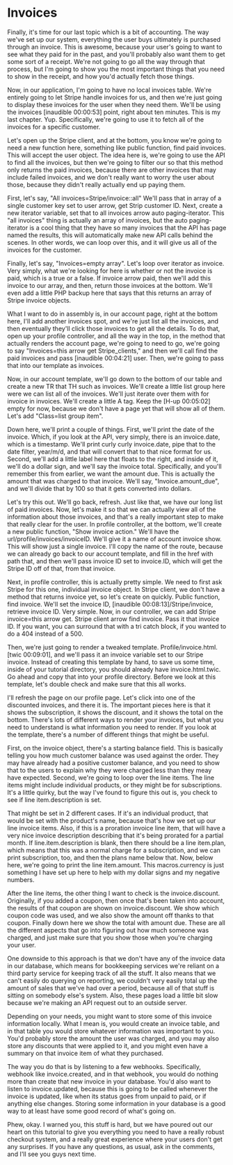 # Invoices

Finally, it's time for our last topic which is a bit of accounting. The way
we've set up our system, everything the user buys ultimately is purchased
through an invoice. This is awesome, because your user's going to want to see
what they paid for in the past, and you'll probably also want them to get some
sort of a receipt. We're not going to go all the way through that process, but
I'm going to show you the most important things that you need to show in the
receipt, and how you'd actually fetch those things.

Now, in our application, I'm going to have no local invoices table. We're
entirely going to let Stripe handle invoices for us, and then we're just going
to display these invoices for the user when they need them. We'll be using the
invoices [inaudible 00:00:53] point, right about ten minutes. This is my last
chapter. Yup. Specifically, we're going to use it to fetch all of the invoices
for a specific customer.

Let's open up the Stripe client, and at the bottom, you know we're going to
need a new function here, something like public function, find paid invoices.
This will accept the user object. The idea here is, we're going to use the API
to find all the invoices, but then we're going to filter our so that this
method only returns the paid invoices, because there are other invoices that
may include failed invoices, and we don't really want to worry the user about
those, because they didn't really actually end up paying them.

First, let's say, "All invoices=Stripe/invoice::all" We'll pass that in array
of a single customer key set to user arrow, get Strip customer ID. Next, create
a new iterator variable, set that to all invoices arrow auto paging-iterator.
This "all invoices" thing is actually an array of invoices, but the auto
paging-iterator is a cool thing that they have so many invoices that the API
has page named the results, this will automatically make new API calls behind
the scenes. In other words, we can loop over this, and it will give us all of
the invoices for the customer.

Finally, let's say, "Invoices=empty array". Let's loop over iterator as
invoice. Very simply, what we're looking for here is whether or not the invoice
is paid, which is a true or a false. If invoice arrow paid, then we'll add this
invoice to our array, and then, return those invoices at the bottom. We'll even
add a little PHP backup here that says that this returns an array of Stripe
invoice objects.

What I want to do in assembly is, in our account page, right at the bottom
here, I'll add another invoices spot, and we're just list all the invoices, and
then eventually they'll click those invoices to get all the details. To do
that, open up your profile controller, and all the way in the top, in the
method that actually renders the account page, we're going to need to go, we're
going to say "Invoices=this arrow get Stripe_clients," and then we'll call find
the paid invoices and pass [inaudible 00:04:21] user. Then, we're going to pass
that into our template as invoices.

Now, in our account template, we'll go down to the bottom of our table and
create a new TR that TH such as invoices. We'll create a little list group here
were we can list all of the invoices. We'll just iterate over them with for
invoice in invoices. We'll create a little A tag. Keep the [H-up 00:05:02]
empty for now, because we don't have a page yet that will show all of them.
Let's add "Class=list group item".

Down here, we'll print a couple of things. First, we'll print the date of the
invoice. Which, if you look at the API, very simply, there is an invoice.date,
which is a timestamp. We'll print curly curly invoice.date, pipe that to the
date filter, year/m/d, and that will convert that to that nice format for us.
Second, we'll add a little label here that floats to the right, and inside of
it, we'll do a dollar sign, and we'll say the invoice total. Specifically, and
you'll remember this from earlier, we want the amount due. This is actually the
amount that was charged to that invoice. We'll say, "Invoice.amount_due", and
we'll divide that by 100 so that it gets converted into dollars.

Let's try this out. We'll go back, refresh. Just like that, we have our long
list of paid invoices. Now, let's make it so that we can actually view all of
the information about those invoices, and that's a really important step to
make that really clear for the user. In profile controller, at the bottom,
we'll create a new public function, "Show invoice action." We'll have the
url/profile/invoices/invoiceID. We'll give it a name of account invoice show.
This will show just a single invoice. I'll copy the name of the route, because
we can already go back to our account template, and fill in the href with path
that, and then we'll pass invoice ID set to invoice.ID, which will get the
Stripe ID off of that, from that invoice.

Next, in profile controller, this is actually pretty simple. We need to first
ask Stripe for this one, individual invoice object. In Stripe client, we don't
have a method that returns invoice yet, so let's create on quickly. Public
function, find invoice. We'll set the invoice ID, [inaudible
00:08:13]/Stripe/invoice, retrieve invoice ID. Very simple. Now, in our
controller, we can add Stripe invoice=this arrow get. Stripe client arrow find
invoice. Pass it that invoice ID. If you want, you can surround that with a tri
catch block, if you wanted to do a 404 instead of a 500.

Then, we're just going to render a tweaked template. Profile/invoice.html.[twic
00:09:01], and we'll pass it an invoice variable set to our Stripe invoice.
Instead of creating this template by hand, to save us some time, inside of your
tutorial directory, you should already have invoice.html.twic. Go ahead and
copy that into your profile directory. Before we look at this template, let's
double check and make sure that this all works.

I'll refresh the page on our profile page. Let's click into one of the
discounted invoices, and there it is. The important pieces here is that it
shows the subscription, it shows the discount, and it shows the total on the
bottom. There's lots of different ways to render your invoices, but what you
need to understand is what information you need to render. If you look at the
template, there's a number of different things that might be useful.

First, on the invoice object, there's a starting balance field. This is
basically telling you how much customer balance was used against the order.
They may have already had a positive customer balance, and you need to show
that to the users to explain why they were charged less than they meay have
expected. Second, we're going to loop over the line items. The line items might
include individual products, or they might be for subscriptions. It's a little
quirky, but the way I've found to figure this out is, you check to see if line
item.description is set.

That might be set in 2 different cases. If it's an individual product, that
would be set with the product's name, because that's how we set up our line
invoice items. Also, if this is a proration invoice line item, that will have a
very nice invoice description describing that it's being prorated for a partial
month. If line.item.description is blank, then there should be a line
item.plan, which means that this was a normal charge for a subscription, and we
can print subscription, too, and then the plans name below that. Now, below
here, we're going to print the line item.amount. This macros.currency is just
something I have set up here to help with my dollar signs and my negative
numbers.

After the line items, the other thing I want to check is the invoice.discount.
Originally, if you added a coupon, then once that's been taken into account,
the results of that coupon are shown on invoice.discount. We show which coupon
code was used, and we also show the amount off thanks to that coupon. Finally
down here we show the total with amount due. These are all the different
aspects that go into figuring out how much someone was charged, and just make
sure that you show those when you're charging your user.

One downside to this approach is that we don't have any of the invoice data in
our database, which means for bookkeeping services we're reliant on a third
party service for keeping track of all the stuff. It also means that we can't
easily do querying on reporting, we couldn't very easily total up the amount of
sales that we've had over a period, because all of that stuff is sitting on
somebody else's system. Also, these pages load a little bit slow because we're
making an API request out to an outside server.

Depending on your needs, you might want to store some of this invoice
information locally. What I mean is, you would create an invoice table, and in
that table you would store whatever information was important to you. You'd
probably store the amount the user was charged, and you may also store any
discounts that were applied to it, and you might even have a summary on that
invoice item of what they purchased.

The way you do that is by listening to a few webhooks. Specifically, webhook
like invoice.created, and in that webhook, you would do nothing more than
create that new invoice in your database. You'd also want to listen to
invoice.updated, because this is going to be called whenever the invoice is
updated, like when its status goes from unpaid to paid, or if anything else
changes. Storing some information in your database is a good way to at least
have some good record of what's going on.

Phew, okay. I warned you, this stuff is hard, but we have poured out our heart
on this tutorial to give you everything you need to have a really robust
checkout system, and a really great experience where your users don't get any
surprises. If you have any questions, as usual, ask in the comments, and I'll
see you guys next time.
